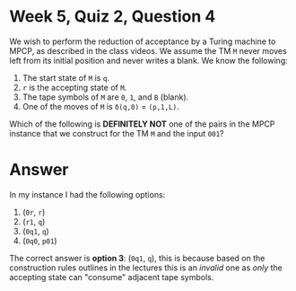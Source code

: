 # Week 5, Quiz 2, Question 4

We wish to perform the reduction of acceptance by a Turing machine to MPCP, as described in the class videos. 
We assume the TM `M` never moves left from its initial position and never writes a blank. We know the following:

 1. The start state of `M` is `q`.
 2. `r` is the accepting state of `M`.
 3. The tape symbols of `M` are `0`, `1`, and `B` (blank).
 4. One of the moves of `M` is `δ(q,0)` = `(p,1,L)`.

Which of the following is **DEFINITELY NOT** one of the pairs in the MPCP instance that we construct for the 
TM `M` and the input `001`?


# Answer

In my instance I had the following options:

 1. (`0r`, `r`)
 2. (`r1`, `q`)
 3. (`0q1`, `q`)
 4. (`0q0`, `p01`)
 
 
The correct answer is **option 3**: (`0q1`, `q`), this is because based on the construction rules outlines in the
lectures this is an *invalid* one as *only* the accepting state can "consume" adjacent tape symbols.